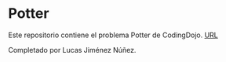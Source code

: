 # Potter

Este repositorio contiene el problema Potter de CodingDojo.
[URL](https://codingdojo.org/kata/Potter/)

Completado por Lucas Jiménez Núñez.
